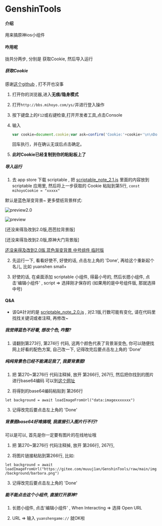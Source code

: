 # GenshinTools

#### 介绍
用来搞原神ios小组件

#### 咋用呢

拢共分两步, 分别是 获取Cookie, 然后导入运行

##### 获取Cookie

感谢[这个github](https://github.com/Womsxd/AutoMihoyoBBS/) , 打不开也没事

1. 打开你的浏览器,进入**无痕/隐身模式**

2. 打开`http://bbs.mihoyo.com/ys/`并进行登入操作

3. 按下键盘上的`F12`或右键检查,打开开发者工具,点击Console

4. 输入

   ```javascript
   var cookie=document.cookie;var ask=confirm('Cookie:'+cookie+'\n\nDo you want to copy the cookie to the clipboard?');if(ask==true){copy(cookie);msg=cookie}else{msg='Cancel'}
   ```

   回车执行，并在确认无误后点击确定。

5. **此时Cookie已经复制到你的粘贴板上了**

##### 导入运行

1. 去 app store 下载 scriptable , 把 [scriptable_note_2.1.js](https://gitee.com/muuuj1an/GenshinTools/raw/main/genshin2.1.js) 里面的内容放到 scriptable 应用里, 然后将上一步获取的 Cookie 粘贴到第5行,  `` const mihoyoCookie = "xxxxx" ``

默认是蓝色渐变背景~ 更多壁纸背景样式:

![preview2.0](https://gitee.com/muuuj1an/GenshinTools/raw/main/img/preview2.0.jpg)

![preview](https://gitee.com/muuuj1an/GenshinTools/raw/main/img/preview.jpg)

[还没来得及改到2.0版,芭芭拉背景版]

[还没来得及改到2.0版,原神大门背景版]

[还没来得及改到2.0版,蓝色渐变背景 中号组件 临时版](https://gitee.com/muuuj1an/GenshinTools/raw/main/scriptable_note_medium.js)

2. 先运行一下, 看看好使不, 好使的话, 点击左上角的 'Done', 再给这个重新起个名儿, 比如 yuanshen small+

3. 好使的话, 在桌面添加 scriptable 小组件, 得最小号的, 然后长摁小组件, 点击'编辑小组件' , script => 选择刚才保存的 (如果用的是中号组件版, 那就选择中号)

#### Q&A
- 该QA针对的是 [scriptable_note_2.0.js](https://gitee.com/muuuj1an/GenshinTools/raw/main/scriptable_note_2.0.js) , 对2.1版,行数可能有变化, 请在代码里找找关键词或者注释, 再修改~

##### 我觉得蓝色不好看, 想改个色, 咋整?

1. 请翻到第273行, 第274行 代码, 这两个颜色代表了背景渐变色, 你可以随便找网上好看的配色方案, 自己改一下, 记得改完后要点击左上角的 'Done'

##### 纯纯背景色已经不能满足我了, 我要背景图!

1. 把 第270~第276行 代码注释掉, 放开 第266行, 267行, 然后把你找到的图片进行base64编码 可以到[这个网址](http://www.jsons.cn/img2base64/)

2. 将得到的base64编码粘贴到 第266行 

`` let background = await loadImageFromUrl("data:imagexxxxxxx") ``

3. 记得改完后要点击左上角的 'Done'

##### 背景图base64好难搞哦, 我直接引入图片行不行?

可以是可以, 首先是你一定要有图片的在线地址哦

1. 把 第270~第276行 代码注释掉, 放开 第266行, 267行, 

2. 将图片链接粘贴到第266行, 比如: 

`` let background = await loadImageFromUrl("https://gitee.com/muuuj1an/GenshinTools/raw/main/img/background/barbara.png") ``

3. 记得改完后要点击左上角的 'Done'

##### 能不能点击这个小组件, 直接打开原神?

1. 长摁小组件, 点击'编辑小组件' , When Interacting => 选择 Open URL

2. URL => 输入 `` yuanshengame:// `` 就OK啦
